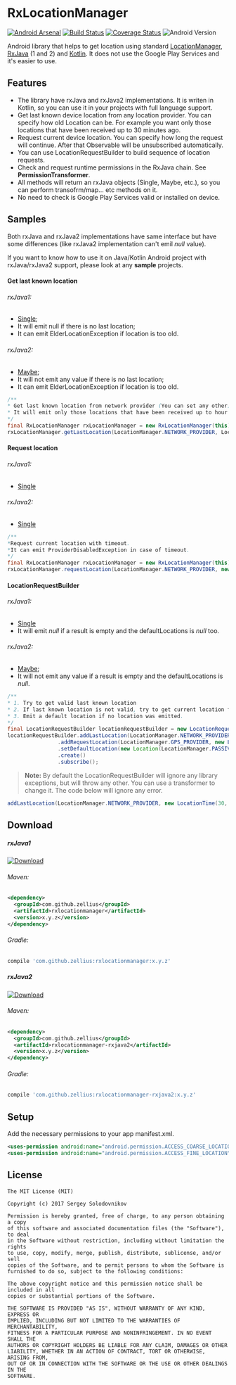 # RxLocationManager
[![Android Arsenal](https://img.shields.io/badge/Android%20Arsenal-RxLocationManager-orange.svg?style=flat)](http://android-arsenal.com/details/1/3291) [![Build Status](https://travis-ci.org/Zellius/RxLocationManager.svg?branch=master)](https://travis-ci.org/Zellius/RxLocationManager) [![Coverage Status](https://coveralls.io/repos/github/Zellius/RxLocationManager/badge.svg?branch=master&bust=1)](https://coveralls.io/github/Zellius/RxLocationManager?branch=master) ![Android Version](https://img.shields.io/badge/android-9+-blue.svg)

Android library that helps to get location using standard [LocationManager](https://developer.android.com/reference/android/location/LocationManager.html), [RxJava](https://github.com/ReactiveX/RxJava) (1 and 2) and [Kotlin](https://kotlinlang.org/). It does not use the Google Play Services and it's easier to use.

## Features
 * The library have rxJava and rxJava2 implementations. It is writen in Kotlin, so you can use it in your projects with full language support.
 * Get last known device location from any location provider. You can specify how old Location can be. For example you want only those locations that have been received up to 30 minutes ago.
 * Request current device location. You can specify how long the request will continue. After that Observable will be unsubscribed automatically.
 * You can use LocationRequestBuilder to build sequence of location requests.
 * Check and request runtime permissions in the RxJava chain. See **PermissionTransformer**.
 * All methods will return an rxJava objects (Single, Maybe, etc.), so you can perform transofrm/map... etc methods on it.
 * No need to check is Google Play Services valid or installed on device. 

## Samples
Both rxJava and rxJava2 implementations have same interface but have some differences (like rxJava2 implementation can't emil _null_ value).

If you want to know how to use it on Java/Kotlin Android project with rxJava/rxJava2 support, please look at any **sample** projects.

#### Get last known location
###### rxJava1:
* [Single](http://reactivex.io/RxJava/1.x/javadoc/rx/Single.html);
* It will emit null if there is no last location;
* It can emit ElderLocationException if location is too old.
###### rxJava2:
* [Maybe](http://reactivex.io/RxJava/2.x/javadoc/io/reactivex/Maybe.html);
* It will not emit any value if there is no last location;
* It can emit ElderLocationException if location is too old.

```java
/**
* Get last known location from network provider (You can set any other).
* It will emit only those locations that have been received up to hour ago
*/
final RxLocationManager rxLocationManager = new RxLocationManager(this);
rxLocationManager.getLastLocation(LocationManager.NETWORK_PROVIDER, LocationTime.OneHour()).subscribe();
```
#### Request location
###### rxJava1:
* [Single](http://reactivex.io/RxJava/1.x/javadoc/rx/Single.html)
###### rxJava2:
* [Single](http://reactivex.io/RxJava/2.x/javadoc/io/reactivex/Single.html)

```java
/**
*Request current location with timeout. 
*It can emit ProviderDisabledException in case of timeout.
*/
final RxLocationManager rxLocationManager = new RxLocationManager(this);
rxLocationManager.requestLocation(LocationManager.NETWORK_PROVIDER, new LocationTime(10, TimeUnit.SECONDS)).subscribe();
```
#### LocationRequestBuilder
###### rxJava1:
* [Single](http://reactivex.io/RxJava/1.x/javadoc/rx/Single.html)
* It will emit _null_ if a result is empty and the defaultLocations is _null_ too.
###### rxJava2:
* [Maybe](http://reactivex.io/RxJava/2.x/javadoc/io/reactivex/Maybe.html);
* It will not emit any value if a result is empty and the defaultLocations is _null_. 
```java
/**
* 1. Try to get valid last known location
* 2. If last known location is not valid, try to get current location from GPS
* 3. Emit a default location if no location was emitted.
*/
final LocationRequestBuilder locationRequestBuilder = new LocationRequestBuilder(this);
locationRequestBuilder.addLastLocation(LocationManager.NETWORK_PROVIDER, new LocationTime(30, TimeUnit.SECONDS), false)
                .addRequestLocation(LocationManager.GPS_PROVIDER, new LocationTime(10, TimeUnit.SECONDS))
                .setDefaultLocation(new Location(LocationManager.PASSIVE_PROVIDER))
                .create()
                .subscribe();
```
> **Note:** By default the LocationRequestBuilder will ignore any library exceptions, but will throw any other. You can use a transformer to change it. The code below will ignore any error.
```java
addLastLocation(LocationManager.NETWORK_PROVIDER, new LocationTime(30, TimeUnit.MINUTES), new IgnoreErrorTransformer(null))
```
## Download
##### rxJava1
[ ![Download](https://api.bintray.com/packages/zellius/maven/RxLocationManager/images/download.svg) ](https://bintray.com/zellius/maven/RxLocationManager/_latestVersion)
###### Maven:
```xml
<dependency>
  <groupId>com.github.zellius</groupId>
  <artifactId>rxlocationmanager</artifactId>
  <version>x.y.z</version>
</dependency>
```
###### Gradle:
```gradle
compile 'com.github.zellius:rxlocationmanager:x.y.z'
```
##### rxJava2
[ ![Download](https://api.bintray.com/packages/zellius/maven/Rx2LocationManager/images/download.svg) ](https://bintray.com/zellius/maven/Rx2LocationManager/_latestVersion)
###### Maven:
```xml
<dependency>
  <groupId>com.github.zellius</groupId>
  <artifactId>rxlocationmanager-rxjava2</artifactId>
  <version>x.y.z</version>
</dependency>
```
###### Gradle:
```gradle
compile 'com.github.zellius:rxlocationmanager-rxjava2:x.y.z'
```
## Setup
Add the necessary permissions to your app manifest.xml.
```xml
<uses-permission android:name="android.permission.ACCESS_COARSE_LOCATION" />
<uses-permission android:name="android.permission.ACCESS_FINE_LOCATION" />
```
## License

```
The MIT License (MIT)

Copyright (c) 2017 Sergey Solodovnikov

Permission is hereby granted, free of charge, to any person obtaining a copy
of this software and associated documentation files (the "Software"), to deal
in the Software without restriction, including without limitation the rights
to use, copy, modify, merge, publish, distribute, sublicense, and/or sell
copies of the Software, and to permit persons to whom the Software is
furnished to do so, subject to the following conditions:

The above copyright notice and this permission notice shall be included in all
copies or substantial portions of the Software.

THE SOFTWARE IS PROVIDED "AS IS", WITHOUT WARRANTY OF ANY KIND, EXPRESS OR
IMPLIED, INCLUDING BUT NOT LIMITED TO THE WARRANTIES OF MERCHANTABILITY,
FITNESS FOR A PARTICULAR PURPOSE AND NONINFRINGEMENT. IN NO EVENT SHALL THE
AUTHORS OR COPYRIGHT HOLDERS BE LIABLE FOR ANY CLAIM, DAMAGES OR OTHER
LIABILITY, WHETHER IN AN ACTION OF CONTRACT, TORT OR OTHERWISE, ARISING FROM,
OUT OF OR IN CONNECTION WITH THE SOFTWARE OR THE USE OR OTHER DEALINGS IN THE
SOFTWARE.
```
